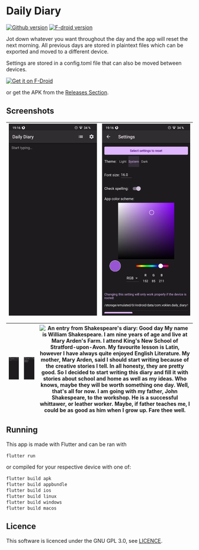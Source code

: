 # Daily Diary

[![Github version](https://img.shields.io/github/v/release/Voklen/daily-diary.svg?logo=github)](https://github.com/Voklen/Daily-Diary/releases/latest)
[![F-droid version](https://img.shields.io/f-droid/v/com.voklen.daily_diary.svg?logo=F-Droid)](https://f-droid.org/packages/com.voklen.daily_diary/)

Jot down whatever you want throughout the day and the app will reset the next morning. All previous days are stored in plaintext files which can be exported and moved to a different device.

Settings are stored in a config.toml file that can also be moved between devices.

[<img src="https://fdroid.gitlab.io/artwork/badge/get-it-on.png"
     alt="Get it on F-Droid"
     height="80">](https://f-droid.org/packages/com.voklen.daily_diary/)

or get the APK from the [Releases Section](https://github.com/Voklen/Daily-Diary/releases/latest).

## Screenshots


| ![The main diary writing screen with nothing written yet](metadata/en-GB/images/phoneScreenshots/4%20Empty.png) | ![Settings screen](metadata/en-GB/images/phoneScreenshots/1%20Settings.png) |
|:---:|:---:|

| ![A screen of the previous entries](metadata/en-GB/images/phoneScreenshots/2%20Previous%20entries.png) | ![A previous diary entry displaying sugar consumption: Burbon cream, 1½ waffles with butter, 2 squares of chocolate, Lint chocolate, 3 Biscuits with butter](metadata/en-GB/images/phoneScreenshots/3%20Sugar%20tracking.png) | ![An entry from Shakespeare's diary: Good day My name is William Shakespeare. I am nine years of age and live at Mary Arden's Farm. I attend King's New School of Stratford-upon-Avon. My favourite lesson is Latin, however I have always quite enjoyed English Literature. My mother, Mary Arden, said I should start writing because of the creative stories I tell. In all honesty, they are pretty good. So I decided to start writing this diary and fill it with stories about school and home as well as my ideas. Who knows, maybe they will be worth something one day. Well, that's all for now. I am going with my father, John Shakespeare, to the workshop. He is a successful whittawer, or leather worker. Maybe, if father teaches me, I could be as good as him when I grow up. Fare thee well.](metadata/en-GB/images/phoneScreenshots/0%20Shakespeare's%20diary.png) |
|:---:|:---:|:---:|

## Running

This app is made with Flutter and can be ran with
```
flutter run
```

or compiled for your respective device with one of:
```
flutter build apk
flutter build appbundle
flutter build ios
flutter build linux
flutter build windows
flutter build macos
```

## Licence
This software is licenced under the GNU GPL 3.0, see [LICENCE](LICENCE).
